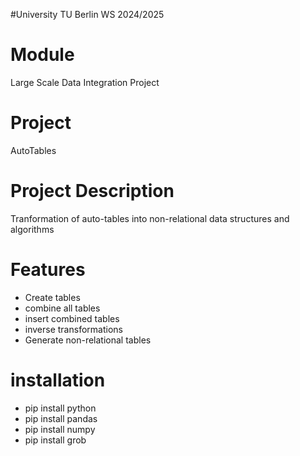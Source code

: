 #University
TU Berlin WS 2024/2025

# Module

Large Scale Data Integration Project

# Project

AutoTables

# Project Description

Tranformation of auto-tables into non-relational data structures and algorithms

# Features

- Create tables
- combine all tables
- insert combined tables
- inverse transformations
- Generate non-relational tables

# installation

- pip install python
- pip install pandas
- pip install numpy
- pip install grob
